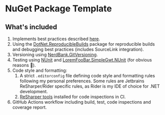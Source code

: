 # NuGet Package Template

## What's included

1. Implements best practices described
   [here](https://docs.microsoft.com/en-us/nuget/create-packages/package-authoring-best-practices).
2. Using the [DotNet.ReproducibleBuilds](https://github.com/dotnet/reproducible-builds) package for reproducible builds
   and debugging best practices (includes SourceLink integration).
3. Versioning using [NerdBank.GitVersioning](https://github.com/dotnet/Nerdbank.GitVersioning).
4. Testing using [NUnit](https://nunit.org)
   and [LoremFooBar.SimpleGwt.NUnit](https://github.com/LoremFooBar/SimpleGwt.NUnit) (for obvious reasons 🙂).
5. Code style and formatting:
   1. A strict `.editorconfig` file defining code style and formatting rules following my personal preferences. Some
     rules are Jetbrains ReSharper/Rider specific rules, as Rider is my IDE of choice for .NET development.
   2. [ReSharper tools](https://www.nuget.org/packages/jetbrains.resharper.globaltools) installed for code inspections in
     CI.
6. GitHub Actions workflow including build, test, code inspections and coverage report.
